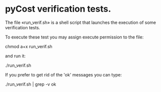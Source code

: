 # pyCost verification tests.

The file «run_verif.sh» is a shell script that launches the execution of
some verification tests.

To execute these test you may assign execute permission to the file:

chmod a+x run_verif.sh

and run it:

./run_verif.sh

If you prefer to get rid of the 'ok' messages you can type:

./run_verif.sh | grep -v ok

